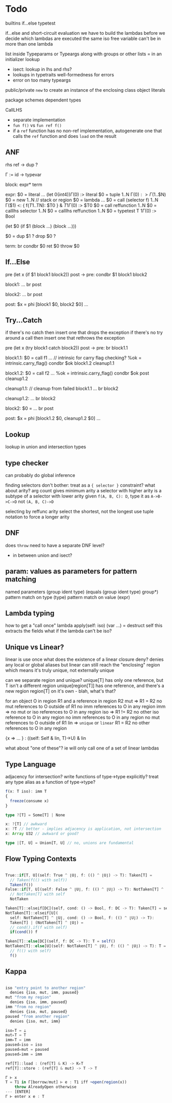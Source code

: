# Todo

builtins
  if...else
  typetest

if...else and short-circuit evaluation
  we have to build the lambdas before we decide which lambdas are executed
  the same iso free variable can't be in more than one lambda

list inside Typeparams or Typeargs along with groups or other lists
= in an initializer
lookup
- isect: lookup in lhs and rhs?
- lookups in typetraits
well-formedness for errors
- error on too many typeargs

public/private
`new` to create an instance of the enclosing class
object literals

package schemes
dependent types

CallLHS
- separate implementation
- `fun f()` vs `fun ref f()`
- if a `ref` function has no non-ref implementation, autogenerate one that calls the `ref` function and does `load` on the result

## ANF

rhs ref -> dup ?

Γ := id -> typevar

block: expr* term

expr:
  $0 = literal ...
    (let $0 (int 4))
    Γ($0) :> literal
  $0 = tuple $1..$N
    Γ($0) :> Γ($1..$N)
  $0 = new $1..$N // stack or region
  $0 = lambda ...
  $0 = call (selector f) $1..$N
    Γ($1) <: { f($T1..$TN): $T0 } & $T1
    Γ($0) :> $T0
  $0 = call reffunction $1..$N
  $0 = calllhs selector $1..$N
  $0 = calllhs reffunction $1..$N
  $0 = typetest T $1
    Γ($0) :> Bool

  (let $0 (if $1 (block ...) (block ...)))

  $0 = dup $1 ?
  drop $0 ?

term:
  br <label>
  condbr $0 <label> <label>
  ret $0
  throw $0

## If...Else

pre (let x (if $1 block1 block2)) post
->
  pre:
    condbr $1 block1 block2

  block1:
    ...
    br post

  block2:
    ...
    br post

  post:
    $x = phi [block1 $0, block2 $0]
    ...

## Try...Catch

if there's no catch then insert one that drops the exception
if there's no try around a call then insert one that rethrows the exception

pre (let x (try block1 catch block2)) post
->
  pre:
    br block1.1

  block1.1:
    $0 = call f1 ...
    // intrinsic for carry flag checking?
    %ok = intrinsic.carry_flag()
    condbr $ok block1.2 cleanup1.1

  block1.2:
    $0 = call f2 ...
    %ok = intrinsic.carry_flag()
    condbr $ok post cleanup1.2

  cleanup1.1:
    // cleanup from failed block1.1
    ...
    br block2

  cleanup1.2:
    ...
    br block2

  block2:
    $0 = ...
    br post

  post:
    $x = phi [block1.2 $0, cleanup1.2 $0]
    ...

## Lookup

lookup in union and intersection types

## type checker

can probably do global inference

finding selectors
  don't bother: treat as a `{ selector }` constraint?
  what about arity?
    arg count gives minimum arity
    a selector with higher arity is a subtype of a selector with lower arity
    given `f(A, B, C): D`, type it as `A->B->C->D` not `(A, B, C)->D`

selecting by reffunc arity
  select the shortest, not the longest
  use tuple notation to force a longer arity

## DNF

does `throw` need to have a separate DNF level?
- in between union and isect?

## param: values as parameters for pattern matching

named parameters
  (group ident type)
  (equals (group ident type) group*)
pattern match on type
  (type)
pattern match on value
  (expr)

## Lambda typing

how to get a "call once" lambda
  apply(self: iso)
    (var ...) = destruct self
  this extracts the fields
  what if the lambda can't be iso?

## Unique vs Linear?

linear is use once
what does the existence of a linear closure deny?
  denies any local or global aliases
  but linear can still reach the "enclosing" region
  which means it's truly unique, not externally unique

can we separate region and unique?
  unique[T] has only one reference, but T isn't a different region
  unique[region[T]] has one reference, and there's a new region
  region[T] on it's own - blah, what's that?

for an object O in region R1
and a reference in region R2
  mut =>
    R1 = R2
    no mut references to O outside of R1
    no imm references to O in any region
  imm =>
    no mut or iso references to O in any region
  iso =>
    R1 != R2
    no other iso reference to O in any region
    no imm references to O in any region
    no mut references to O outside of R1
  lin => `unique` or `linear`
    R1 = R2
    no other references to O in any region

{x => ... } : ((self: Self & lin, T)->U) & lin

what about "one of these"?
  ie will only call one of a set of linear lambdas

## Type Language

adjacency for intersection?
write functions of type->type explicitly?
  treat any type alias as a function of type->type?

```ts
f(x: T iso): imm T
{
  freeze(consume x)
}

type ?[T] = Some[T] | None

x: ?[T] // awkward
x: ?T // better - implies adjacency is application, not intersection
x: Array U32 // awkward or good?

type |[T, U] = Union[T, U] // no, unions are fundamental

```

## Flow Typing Contexts

```ts

True::if[T, U](self: True ^ ⌊U⌋, f: (() ^ ⌊U⌋) -> T): Taken[T] =
  // Taken(f(() with self))
  Taken(f())
False::if[T, U](self: False ^ ⌊U⌋, f: (() ^ ⌊U⌋) -> T): NotTaken[T] ^ ⌊U⌋ =
  // NotTaken[T] with self
  NotTaken

Taken[T]::elseif[DC](self, cond: () -> Bool, f: DC -> T): Taken[T] = self
NotTaken[T]::elseif[U](
  self: NotTaken[T] ^ ⌊U⌋, cond: () -> Bool, f: (() ^ ⌊U⌋) -> T):
  Taken[T] | (NotTaken[T] ^ ⌊U⌋) =
  // cond().if(f with self)
  if(cond()) f

Taken[T]::else[DC](self, f: DC -> T): T = self()
NotTaken[T]::else[U](self: NotTaken[T] ^ ⌊U⌋, f: (() ^ ⌊U⌋) -> T): T =
  // f(() with self)
  f()

```

## Kappa

```ts

iso "entry point to another region"
  denies {iso, mut, imm, paused}
mut "from my region"
  denies {iso, imm, paused}
imm "from no region"
  denies {iso, mut, paused}
paused "from another region"
  denies {iso, mut, imm}

iso▹T = ⊥
mut▹T = T
imm▹T = imm
paused▹iso = iso
paused▹mut = paused
paused▹imm = imm

ref[T]::load : (ref[T] & K) -> K▹T
ref[T]::store : (ref[T] & mut) -> T -> T

Γ ⊢ x 
T = T1 in Γ[borrow/mut] ⊢ e : T1 iff ¬open(region(x))
    throw AlreadyOpen otherwise
--- [ENTER]
Γ ⊢ enter x e : T

```
